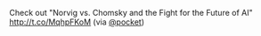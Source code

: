 Check out "Norvig vs. Chomsky and the Fight for the Future of AI" <a href="http://t.co/MqhpFKoM">http://t.co/MqhpFKoM</a> (via <a href="http://twitter.com/pocket">@pocket</a>)